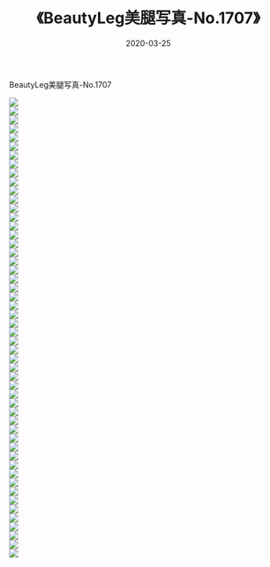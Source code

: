 ﻿---
layout: post
title:  《BeautyLeg美腿写真-No.1707》
date:   2020-03-25
img: http://img.660000.xyz/Sharelink/网络美图/2020/BeautyLeg美腿写真-No.1707/000.jpg
categories: [美女, 清纯, 唯美]
---

BeautyLeg美腿写真-No.1707

  ![](http://img.660000.xyz/Sharelink/网络美图/2020/BeautyLeg美腿写真-No.1707/001.jpg) <br> ![](http://img.660000.xyz/Sharelink/网络美图/2020/BeautyLeg美腿写真-No.1707/002.jpg) <br> ![](http://img.660000.xyz/Sharelink/网络美图/2020/BeautyLeg美腿写真-No.1707/003.jpg) <br> ![](http://img.660000.xyz/Sharelink/网络美图/2020/BeautyLeg美腿写真-No.1707/004.jpg) <br> ![](http://img.660000.xyz/Sharelink/网络美图/2020/BeautyLeg美腿写真-No.1707/005.jpg) <br> ![](http://img.660000.xyz/Sharelink/网络美图/2020/BeautyLeg美腿写真-No.1707/006.jpg) <br> ![](http://img.660000.xyz/Sharelink/网络美图/2020/BeautyLeg美腿写真-No.1707/007.jpg) <br> ![](http://img.660000.xyz/Sharelink/网络美图/2020/BeautyLeg美腿写真-No.1707/008.jpg) <br> ![](http://img.660000.xyz/Sharelink/网络美图/2020/BeautyLeg美腿写真-No.1707/009.jpg) <br> ![](http://img.660000.xyz/Sharelink/网络美图/2020/BeautyLeg美腿写真-No.1707/010.jpg) <br> ![](http://img.660000.xyz/Sharelink/网络美图/2020/BeautyLeg美腿写真-No.1707/011.jpg) <br> ![](http://img.660000.xyz/Sharelink/网络美图/2020/BeautyLeg美腿写真-No.1707/012.jpg) <br> ![](http://img.660000.xyz/Sharelink/网络美图/2020/BeautyLeg美腿写真-No.1707/013.jpg) <br> ![](http://img.660000.xyz/Sharelink/网络美图/2020/BeautyLeg美腿写真-No.1707/014.jpg) <br> ![](http://img.660000.xyz/Sharelink/网络美图/2020/BeautyLeg美腿写真-No.1707/015.jpg) <br> ![](http://img.660000.xyz/Sharelink/网络美图/2020/BeautyLeg美腿写真-No.1707/016.jpg) <br> ![](http://img.660000.xyz/Sharelink/网络美图/2020/BeautyLeg美腿写真-No.1707/017.jpg) <br> ![](http://img.660000.xyz/Sharelink/网络美图/2020/BeautyLeg美腿写真-No.1707/018.jpg) <br> ![](http://img.660000.xyz/Sharelink/网络美图/2020/BeautyLeg美腿写真-No.1707/019.jpg) <br> ![](http://img.660000.xyz/Sharelink/网络美图/2020/BeautyLeg美腿写真-No.1707/020.jpg) <br> ![](http://img.660000.xyz/Sharelink/网络美图/2020/BeautyLeg美腿写真-No.1707/021.jpg) <br> ![](http://img.660000.xyz/Sharelink/网络美图/2020/BeautyLeg美腿写真-No.1707/022.jpg) <br> ![](http://img.660000.xyz/Sharelink/网络美图/2020/BeautyLeg美腿写真-No.1707/023.jpg) <br> ![](http://img.660000.xyz/Sharelink/网络美图/2020/BeautyLeg美腿写真-No.1707/024.jpg) <br> ![](http://img.660000.xyz/Sharelink/网络美图/2020/BeautyLeg美腿写真-No.1707/025.jpg) <br> ![](http://img.660000.xyz/Sharelink/网络美图/2020/BeautyLeg美腿写真-No.1707/026.jpg) <br> ![](http://img.660000.xyz/Sharelink/网络美图/2020/BeautyLeg美腿写真-No.1707/027.jpg) <br> ![](http://img.660000.xyz/Sharelink/网络美图/2020/BeautyLeg美腿写真-No.1707/028.jpg) <br> ![](http://img.660000.xyz/Sharelink/网络美图/2020/BeautyLeg美腿写真-No.1707/029.jpg) <br> ![](http://img.660000.xyz/Sharelink/网络美图/2020/BeautyLeg美腿写真-No.1707/030.jpg) <br> ![](http://img.660000.xyz/Sharelink/网络美图/2020/BeautyLeg美腿写真-No.1707/031.jpg) <br> ![](http://img.660000.xyz/Sharelink/网络美图/2020/BeautyLeg美腿写真-No.1707/032.jpg) <br> ![](http://img.660000.xyz/Sharelink/网络美图/2020/BeautyLeg美腿写真-No.1707/033.jpg) <br> ![](http://img.660000.xyz/Sharelink/网络美图/2020/BeautyLeg美腿写真-No.1707/034.jpg) <br> ![](http://img.660000.xyz/Sharelink/网络美图/2020/BeautyLeg美腿写真-No.1707/035.jpg) <br> ![](http://img.660000.xyz/Sharelink/网络美图/2020/BeautyLeg美腿写真-No.1707/036.jpg) <br> ![](http://img.660000.xyz/Sharelink/网络美图/2020/BeautyLeg美腿写真-No.1707/037.jpg) <br> ![](http://img.660000.xyz/Sharelink/网络美图/2020/BeautyLeg美腿写真-No.1707/038.jpg) <br> ![](http://img.660000.xyz/Sharelink/网络美图/2020/BeautyLeg美腿写真-No.1707/039.jpg) <br> ![](http://img.660000.xyz/Sharelink/网络美图/2020/BeautyLeg美腿写真-No.1707/040.jpg) <br> ![](http://img.660000.xyz/Sharelink/网络美图/2020/BeautyLeg美腿写真-No.1707/041.jpg) <br> ![](http://img.660000.xyz/Sharelink/网络美图/2020/BeautyLeg美腿写真-No.1707/042.jpg) <br> ![](http://img.660000.xyz/Sharelink/网络美图/2020/BeautyLeg美腿写真-No.1707/043.jpg) <br> ![](http://img.660000.xyz/Sharelink/网络美图/2020/BeautyLeg美腿写真-No.1707/044.jpg) <br> ![](http://img.660000.xyz/Sharelink/网络美图/2020/BeautyLeg美腿写真-No.1707/045.jpg) <br> ![](http://img.660000.xyz/Sharelink/网络美图/2020/BeautyLeg美腿写真-No.1707/046.jpg) <br> ![](http://img.660000.xyz/Sharelink/网络美图/2020/BeautyLeg美腿写真-No.1707/047.jpg) <br> ![](http://img.660000.xyz/Sharelink/网络美图/2020/BeautyLeg美腿写真-No.1707/048.jpg) <br> ![](http://img.660000.xyz/Sharelink/网络美图/2020/BeautyLeg美腿写真-No.1707/049.jpg) <br> ![](http://img.660000.xyz/Sharelink/网络美图/2020/BeautyLeg美腿写真-No.1707/050.jpg) <br> ![](http://img.660000.xyz/Sharelink/网络美图/2020/BeautyLeg美腿写真-No.1707/051.jpg) <br> ![](http://img.660000.xyz/Sharelink/网络美图/2020/BeautyLeg美腿写真-No.1707/052.jpg) <br>